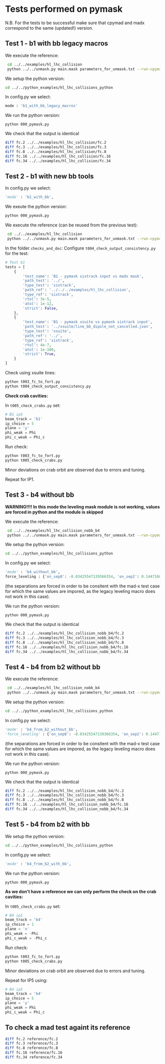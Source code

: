 # Tests performed on pymask

N.B. For the tests to be successful make sure that cpymad and madx correspond to the same (updated!) version.


## Test 1 - b1 with bb legacy macros

We execute the reference:
```bash
 cd ../../examples/hl_lhc_collision
 python ../../unmask.py main.mask parameters_for_unmask.txt --run-cpymad
```

We setup the python version:
```bash
cd ../../python_examples/hl_lhc_collisions_python

```
In config.py we select:
```python
mode : 'b1_with_bb_legacy_macros'
```
We run the python version:
```
python 000_pymask.py
```

We check that the output is identical
```bash
diff fc.2 ../../examples/hl_lhc_collision/fc.2
diff fc.3 ../../examples/hl_lhc_collision/fc.3
diff fc.8 ../../examples/hl_lhc_collision/fc.8
diff fc.16 ../../examples/hl_lhc_collision/fc.16
diff fc.34 ../../examples/hl_lhc_collision/fc.34
```


## Test 2 - b1 with new bb tools
In config.py we select:
```python
'mode' : 'b1_with_bb',
```

We exeute the python version:
```bash
python 000_pymask.py
```

We execute the reference (can be reused from the previous test):
```bash
 cd ../../examples/hl_lhc_collision
 python ../../unmask.py main.mask parameters_for_unmask.txt --run-cpymad
```
In the folder ```checks_and_doc```:
Configure ```t004_check_output_consistency.py``` for the test:
```python
# Test b1
tests = [
    {
        'test_name': 'B1 - pymask sixtrack input vs madx mask',
        'path_test': '../',
        'type_test': 'sixtrack',
        'path_ref': '../../../examples/hl_lhc_collision',
        'type_ref': 'sixtrack',
        'rtol': 3e-5,
        'atol': 1e-12,
        'strict': False,
    },
    {
        'test_name': 'B1 - pymask xsuite vs pymask sixtrack input',
        'path_test': '../xsuite/line_bb_dipole_not_cancelled.json',
        'type_test': 'xsuite',
        'path_ref': '../',
        'type_ref': 'sixtrack',
        'rtol': 4e-7,
        'atol': 1e-100,
        'strict': True,
    }
]
```

Check using xsuite lines:
```bash
python t003_fc_to_fort.py
python t004_check_output_consistency.py 
```

**Check crab cavities:**

In ```t005_check_crabs.py``` set:
```python
# B1 ip5
beam_track = 'b1'
ip_choice = 5
plane = 'y'
phi_weak = Phi
phi_c_weak = Phi_c
```

Run check:
```bash
python t003_fc_to_fort.py
python t005_check_crabs.py
```
Minor deviations on crab orbit are observed due to errors and tuning.

Repeat for IP1.

## Test 3 - b4 without bb

**WARNING!!!! In this mode the leveling mask module is not working, values are forced in python and the module is skipped**

We execute the reference:
```bash
 cd ../../examples/hl_lhc_collision_nobb_b4
 python ../../unmask.py main.mask parameters_for_unmask.txt --run-cpymad
```

We setup the python version:
```bash
cd ../../python_examples/hl_lhc_collisions_python

```
In config.py we select:
```python
'mode' : 'b4_without_bb',
force_leveling : {'on_sep8': -0.03425547139366354, 'on_sep2': 0.14471680504084292}
```
(the separations are forced in order to be consitent with the mad-x test case for which the same values are impored, as the legacy leveling macro does not work in this case).

We run the python version:
```
python 000_pymask.py
```

We check that the output is identical
```bash
diff fc.2 ../../examples/hl_lhc_collision_nobb_b4/fc.2
diff fc.3 ../../examples/hl_lhc_collision_nobb_b4/fc.3
diff fc.8 ../../examples/hl_lhc_collision_nobb_b4/fc.8
diff fc.16 ../../examples/hl_lhc_collision_nobb_b4/fc.16
diff fc.34 ../../examples/hl_lhc_collision_nobb_b4/fc.34
```

## Test 4 - b4 from b2 without bb

We execute the reference:
```bash
 cd ../../examples/hl_lhc_collision_nobb_b4
 python ../../unmask.py main.mask parameters_for_unmask.txt --run-cpymad
```

We setup the python version:
```bash
cd ../../python_examples/hl_lhc_collisions_python

```
In config.py we select:
```python
'mode' : 'b4_from_b2_without_bb',
'force_leveling' : {'on_sep8': -0.03425547139366354, 'on_sep2': 0.14471680504084292}
```
(the separations are forced in order to be consitent with the mad-x test case for which the same values are impored, as the legacy leveling macro does not work in this case).


We run the python version:
```
python 000_pymask.py
```

We check that the output is identical
```bash
diff fc.2 ../../examples/hl_lhc_collision_nobb_b4/fc.2
diff fc.3 ../../examples/hl_lhc_collision_nobb_b4/fc.3
diff fc.8 ../../examples/hl_lhc_collision_nobb_b4/fc.8
diff fc.16 ../../examples/hl_lhc_collision_nobb_b4/fc.16
diff fc.34 ../../examples/hl_lhc_collision_nobb_b4/fc.34
```

## Test 5 - b4 from b2 with bb
We setup the python version:
```bash
cd ../../python_examples/hl_lhc_collisions_python

```
In config.py we select:
```python
'mode' : 'b4_from_b2_with_bb',

```
We run the python version:
```
python 000_pymask.py
```

**As we don't have a reference we can only perform the check on the crab cavities:**

In ```t005_check_crabs.py``` set:
```python
# B4 ip1
beam_track = 'b4'
ip_choice = 1
plane = 'x'
phi_weak = -Phi
phi_c_weak = -Phi_c
```

Run check:
```bash
python t003_fc_to_fort.py
python t005_check_crabs.py
```
Minor deviations on crab orbit are observed due to errors and tuning.

Repeat for IP5 using:
```python
# B4 ip5
beam_track = 'b4'
ip_choice = 5
plane = 'y'
phi_weak = Phi
phi_c_weak = Phi_c
```

## To check a mad test againt its reference

```bash
diff fc.2 reference/fc.2
diff fc.3 reference/fc.3
diff fc.8 reference/fc.8
diff fc.16 reference/fc.16
diff fc.34 reference/fc.34
```

